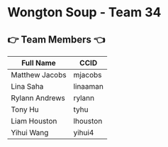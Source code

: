# Wongton Soup - Team 34

## :point_right: Team Members :point_left:
| Full Name      | CCID     |
| -------------- | -------- |
| Matthew Jacobs | mjacobs  | 
| Lina Saha      | linaaman |
| Rylann Andrews | rylann   |
| Tony Hu        | tyhu     |
| Liam Houston   | lhouston |
| Yihui Wang     | yihui4   |